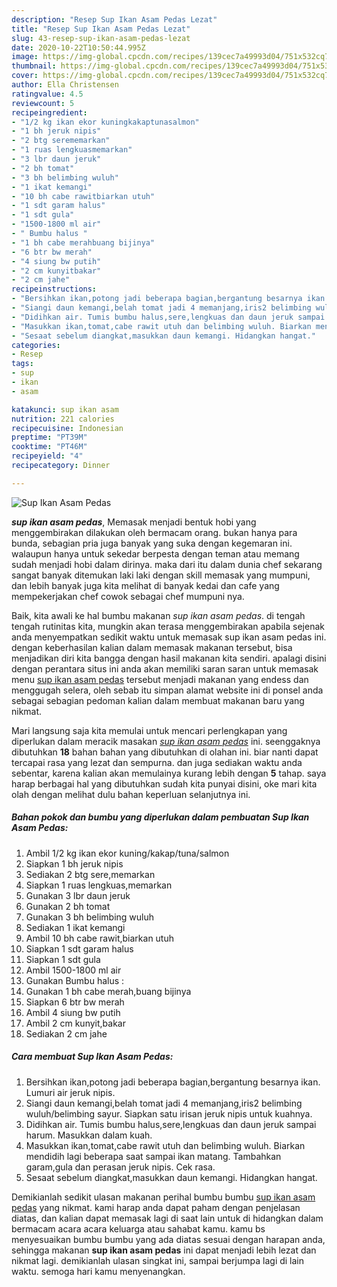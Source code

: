 ```yaml
---
description: "Resep Sup Ikan Asam Pedas Lezat"
title: "Resep Sup Ikan Asam Pedas Lezat"
slug: 43-resep-sup-ikan-asam-pedas-lezat
date: 2020-10-22T10:50:44.995Z
image: https://img-global.cpcdn.com/recipes/139cec7a49993d04/751x532cq70/sup-ikan-asam-pedas-foto-resep-utama.jpg
thumbnail: https://img-global.cpcdn.com/recipes/139cec7a49993d04/751x532cq70/sup-ikan-asam-pedas-foto-resep-utama.jpg
cover: https://img-global.cpcdn.com/recipes/139cec7a49993d04/751x532cq70/sup-ikan-asam-pedas-foto-resep-utama.jpg
author: Ella Christensen
ratingvalue: 4.5
reviewcount: 5
recipeingredient:
- "1/2 kg ikan ekor kuningkakaptunasalmon"
- "1 bh jeruk nipis"
- "2 btg serememarkan"
- "1 ruas lengkuasmemarkan"
- "3 lbr daun jeruk"
- "2 bh tomat"
- "3 bh belimbing wuluh"
- "1 ikat kemangi"
- "10 bh cabe rawitbiarkan utuh"
- "1 sdt garam halus"
- "1 sdt gula"
- "1500-1800 ml air"
- " Bumbu halus "
- "1 bh cabe merahbuang bijinya"
- "6 btr bw merah"
- "4 siung bw putih"
- "2 cm kunyitbakar"
- "2 cm jahe"
recipeinstructions:
- "Bersihkan ikan,potong jadi beberapa bagian,bergantung besarnya ikan. Lumuri air jeruk nipis."
- "Siangi daun kemangi,belah tomat jadi 4 memanjang,iris2 belimbing wuluh/belimbing sayur. Siapkan satu irisan jeruk nipis untuk kuahnya."
- "Didihkan air. Tumis bumbu halus,sere,lengkuas dan daun jeruk sampai harum. Masukkan dalam kuah."
- "Masukkan ikan,tomat,cabe rawit utuh dan belimbing wuluh. Biarkan mendidih lagi beberapa saat sampai ikan matang. Tambahkan garam,gula dan perasan jeruk nipis. Cek rasa."
- "Sesaat sebelum diangkat,masukkan daun kemangi. Hidangkan hangat."
categories:
- Resep
tags:
- sup
- ikan
- asam

katakunci: sup ikan asam 
nutrition: 221 calories
recipecuisine: Indonesian
preptime: "PT39M"
cooktime: "PT46M"
recipeyield: "4"
recipecategory: Dinner

---
```



![Sup Ikan Asam Pedas](https://img-global.cpcdn.com/recipes/139cec7a49993d04/751x532cq70/sup-ikan-asam-pedas-foto-resep-utama.jpg)

<b><i>sup ikan asam pedas</i></b>, Memasak menjadi bentuk hobi yang menggembirakan dilakukan oleh bermacam orang. bukan hanya para bunda, sebagian pria juga banyak yang suka dengan kegemaran ini. walaupun hanya untuk sekedar berpesta dengan teman atau memang sudah menjadi hobi dalam dirinya. maka dari itu dalam dunia chef sekarang sangat banyak ditemukan laki laki dengan skill memasak yang mumpuni, dan lebih banyak juga kita melihat di banyak kedai dan cafe yang mempekerjakan chef cowok sebagai chef mumpuni nya.



Baik, kita awali ke hal bumbu makanan <i>sup ikan asam pedas</i>. di tengah tengah rutinitas kita, mungkin akan terasa menggembirakan apabila sejenak anda menyempatkan sedikit waktu untuk memasak sup ikan asam pedas ini. dengan keberhasilan kalian dalam memasak makanan tersebut, bisa menjadikan diri kita bangga dengan hasil makanan kita sendiri. apalagi disini dengan perantara situs ini anda akan memiliki saran saran untuk memasak menu <u>sup ikan asam pedas</u> tersebut menjadi makanan yang endess dan menggugah selera, oleh sebab itu simpan alamat website ini di ponsel anda sebagai sebagian pedoman kalian dalam membuat makanan baru yang nikmat.


Mari langsung saja kita memulai untuk mencari perlengkapan yang diperlukan dalam meracik masakan <u><i>sup ikan asam pedas</i></u> ini. seenggaknya dibutuhkan <b>18</b> bahan bahan yang dibutuhkan di olahan ini. biar nanti dapat tercapai rasa yang lezat dan sempurna. dan juga sediakan waktu anda sebentar, karena kalian akan memulainya kurang lebih dengan <b>5</b> tahap. saya harap berbagai hal yang dibutuhkan sudah kita punyai disini, oke mari kita olah dengan melihat dulu bahan keperluan selanjutnya ini.

<!--inarticleads1-->

##### Bahan pokok dan bumbu yang diperlukan dalam pembuatan Sup Ikan Asam Pedas:

1. Ambil 1/2 kg ikan ekor kuning/kakap/tuna/salmon
1. Siapkan 1 bh jeruk nipis
1. Sediakan 2 btg sere,memarkan
1. Siapkan 1 ruas lengkuas,memarkan
1. Gunakan 3 lbr daun jeruk
1. Gunakan 2 bh tomat
1. Gunakan 3 bh belimbing wuluh
1. Sediakan 1 ikat kemangi
1. Ambil 10 bh cabe rawit,biarkan utuh
1. Siapkan 1 sdt garam halus
1. Siapkan 1 sdt gula
1. Ambil 1500-1800 ml air
1. Gunakan  Bumbu halus :
1. Gunakan 1 bh cabe merah,buang bijinya
1. Siapkan 6 btr bw merah
1. Ambil 4 siung bw putih
1. Ambil 2 cm kunyit,bakar
1. Sediakan 2 cm jahe




<!--inarticleads2-->

##### Cara membuat Sup Ikan Asam Pedas:

1. Bersihkan ikan,potong jadi beberapa bagian,bergantung besarnya ikan. Lumuri air jeruk nipis.
1. Siangi daun kemangi,belah tomat jadi 4 memanjang,iris2 belimbing wuluh/belimbing sayur. Siapkan satu irisan jeruk nipis untuk kuahnya.
1. Didihkan air. Tumis bumbu halus,sere,lengkuas dan daun jeruk sampai harum. Masukkan dalam kuah.
1. Masukkan ikan,tomat,cabe rawit utuh dan belimbing wuluh. Biarkan mendidih lagi beberapa saat sampai ikan matang. Tambahkan garam,gula dan perasan jeruk nipis. Cek rasa.
1. Sesaat sebelum diangkat,masukkan daun kemangi. Hidangkan hangat.




Demikianlah sedikit ulasan makanan perihal bumbu bumbu <u>sup ikan asam pedas</u> yang nikmat. kami harap anda dapat paham dengan penjelasan diatas, dan kalian dapat memasak lagi di saat lain untuk di hidangkan dalam bermacam acara acara keluarga atau sahabat kamu. kamu bs menyesuaikan bumbu bumbu yang ada diatas sesuai dengan harapan anda, sehingga makanan <b>sup ikan asam pedas</b> ini dapat menjadi lebih lezat dan nikmat lagi. demikianlah ulasan singkat ini, sampai berjumpa lagi di lain waktu. semoga hari kamu menyenangkan.
